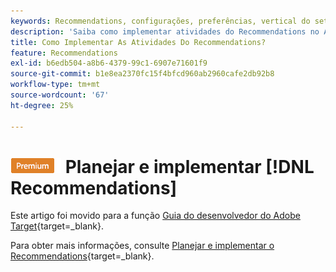 ```yaml
---
keywords: Recommendations, configurações, preferências, vertical do setor, critérios incompatíveis com o filtro, grupo de hosts padrão, url de base em miniatura, token de api do recommendations
description: 'Saiba como implementar atividades do Recommendations no Adobe Target. '
title: Como Implementar As Atividades Do Recommendations?
feature: Recommendations
exl-id: b6edb504-a8b6-4379-99c1-6907e71601f9
source-git-commit: b1e8ea2370fc15f4bfcd960ab2960cafe2db92b8
workflow-type: tm+mt
source-wordcount: '67'
ht-degree: 25%

---
```


# ![PREMIUM](/help/main/assets/premium.png) Planejar e implementar [!DNL Recommendations]

Este artigo foi movido para a função [Guia do desenvolvedor do Adobe Target](https://developer-stage.adobe.com/target/){target=_blank}.

Para obter mais informações, consulte [Planejar e implementar o Recommendations](https://developer-stage.adobe.com/target/implement/recommendations/){target=_blank}.
